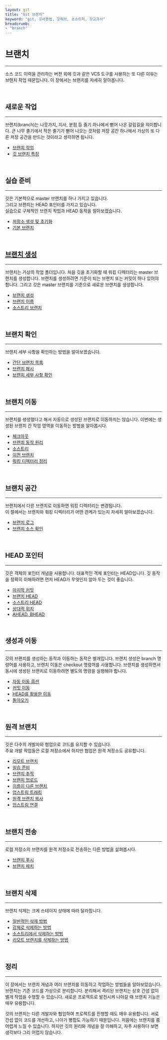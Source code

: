 ```yaml
---
layout: git
title: "Git 브랜치"
keyword: "git, 깃사용법, 깃허브, 소스트리, 깃교과서"
breadcrumb:
- "branch"
---
```


# 브랜치
---
소스 코드 이력을 관리하는 버전 외에 깃과 같은 VCS 도구를 사용하는 또 다른 이유는 브랜치 작업 때문입니다. 이 장에서는 브랜치를 자세히 알아봅니다.  

<br>

## 새로운 작업
---
브랜치(branch)는 나뭇가지, 지사, 분점 등 줄기 하나에서 뻗어 나온 갈림길을 의미합니다. 큰 나무 줄기에서 작은 줄기가 뻗어 나오는 것처럼 저장 공간 하나에서 가상의 또 다른 저장 공간을 만드는 것이라고 생각하면 됩니다.

+ [브랜치 작업](working/new) 
+ [깃 브랜치 특징](working/feature) 

<br>

## 실습 준비
---
깃은 기본적으로 master 브랜치를 하나 가지고 있습니다.  
그리고 브랜치는 HEAD 포인터를 가지고 있습니다.  
실습으로 구체적인 브랜치 작업과 HEAD 동작을 알아보겠습니다.

+ [저장소 생성 및 초기화](06.2#1)
+ [기본 브랜치](06.2#2)

<br>

## [브랜치 생성](create)
---
브랜치는 가상의 작업 폴더입니다. 처음 깃을 초기화할 때 워킹 디렉터리는 master 브랜치를 생성합니다. 
브랜치를 생성하려면 기준이 되는 브랜치 또는 커밋이 하나 있어야 합니다. 
그리고 깃은 master 브랜치를 기준으로 새로운 브랜치를 생성합니다.  

+ [브랜치 생성](create/create) 
+ [브랜치 이름](create/name) 
+ [소스트리 브랜치](create/sourcetree) 

<br>

## 브랜치 확인
---
브랜치 세부 사항을 확인하는 방법을 알아보겠습니다. 

+ [간단 브랜치 목록](list#1)
+ [브랜치 해시](list#2) 
+ [브랜치 세부 사항 확인](list#3)

<br>

## 브랜치 이동
---
브랜치를 생성했다고 해서 자동으로 생성된 브랜치로 이동하지는 않습니다. 이번에는 생성된 브랜치 간 작업 영역을 이동하는 방법을 알아봅시다. 

+ [체크아웃](checkout#1)
+ [브랜치 동작 원리](checkout#2)
+ [소스트리](checkout#3) 
+ [이전 브랜치](checkout#4) 
+ [워킹 디렉터리 정리](checkout#5) 

<br>

## 브랜치 공간
---
브랜치에서 다른 브랜치로 이동하면 워킹 디렉터리는 변경됩니다.  
이 절에서는 브랜치와 워킹 디렉터리가 어떤 관계가 있는지 자세히 알아보겠습니다.

+ [브랜치 로그](log#1)
+ [브랜치 소스 확인](log#2)

<br>

## HEAD 포인터
---
깃은 객체의 포인터 개념을 사용합니다. 대표적인 객체 포인터는 HEAD입니다. 깃 동작을 정확히 이해하려면 먼저 HEAD가 무엇인지 알아 두는 것이 좋습니다.  

+ [마지막 커밋](head#1)
+ [브랜치 HEAD](head#2) 
+ [소스트리 HEAD](head#3)
+ [상대적 위치](head#4) 
+ [AHEAD, BHEAD](head#5)

<br>

## 생성과 이동
---
깃의 브랜치를 생성하는 동작과 이동하는 동작은 별개입니다. 브랜치 생성은 branch 명령어를 사용하고, 브랜치 이동은 checkout 명령어를 사용합니다. 브랜치를 생성하면서 동시에 생성된 브랜치로 이동하려면 별도의 명령을 실행해야 합니다.  

+ [자동 이동 옵션](change#1) 
+ [커밋 이동](change#2) 
+ [HEAD를 활용한 이동](change#3)
+ [돌아오기](change#4) 

<br>

## 원격 브랜치
---
깃은 다수의 개발자와 협업으로 코드를 유지할 수 있습니다.  
주요 개발 작업들은 로컬 저장소에서 하지만 협업은 원격 저장소도 공유합니다.  

+ [리모트 브랜치](remote#1) 
+ [실습 준비](remote#2) 
+ [브랜치 추적](remote#3)
+ [브랜치 업로드](remote#4)
+ [이름이 다른 브랜치](remote#5)
+ [업스트림 트래킹](remote#6)
+ [원격 브랜치 복사](remote#7)
+ [업스트림 연결](remote#8)

<br>

## 브랜치 전송
---
로컬 저장소의 브랜치를 원격 저장소로 전송하는 다른 방법을 살펴봅시다. 

+ [브랜치 푸시](trans#1) 
+ [브랜치 페치](trans#2)

<br>

## 브랜치 삭제
---
브랜치 삭제는 크게 스테이지 상태에 따라 달라집니다.

+ [일반적인 삭제 방법](delete#1) 
+ [강제로 삭제하는 방법](delete#2) 
+ [소스트리에서 삭제하는 방법](delete#3) 
+ [리모트 브랜치를 삭제하는 방법](delete#4) 

<br>

## 정리
---
이 장에서는 브랜치 개념과 여러 브랜치를 이동하고 작업하는 방법들을 알아보았습니다. 브랜치는 기존 코드를 가상으로 분리합니다. 분리해서 격리된 브랜치는 상호 간섭 없이 별개 작업을 수행할 수 있습니다. 새로운 프로젝트로 발전시켜 나아갈 때 브랜치 기능은 매우 유용합니다.  

깃의 브랜치는 다른 개발자와 협업하여 프로젝트를 진행할 때도 매우 유용합니다. 서로 간섭 없이 코드를 개선하고, 나아가 병합도 가능하기 때문입니다. 처음에는 브랜치를 좀 어렵게 느낄 수 있습니다. 하지만 깃의 원리와 개념을 잘 이해하고, 자주 사용하다 보면 생각보다 그리 어렵지 않습니다.  

<br><br>